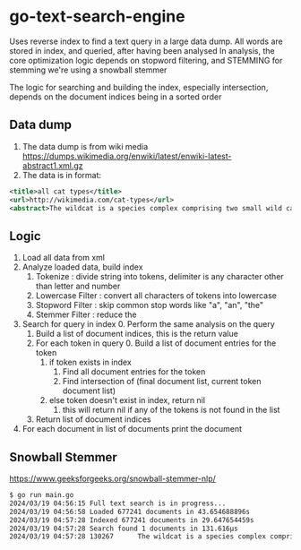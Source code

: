 # go-text-search-engine

Uses reverse index to find a text query in a large data dump.
All words are stored in index, and queried, after having been analysed
In analysis, the core optimization logic depends on stopword filtering, and STEMMING
for stemming we're using a snowball stemmer

The logic for searching and building the index, especially intersection, depends on the document indices being in a sorted order

## Data dump
1. The data dump is from wiki media https://dumps.wikimedia.org/enwiki/latest/enwiki-latest-abstract1.xml.gz
2. The data is in format:
```xml
<title>all cat types</title>
<url>http://wikimedia.com/cat-types</url>
<abstract>The wildcat is a species complex comprising two small wild cat species: the European wildcat (Felis silvestris) and the African wildcat (F. lybica)</abstract>
```

## Logic
1. Load all data from xml
2. Analyze loaded data, build index
    1. Tokenize             : divide string into tokens, delimiter is any character other than letter and number
    2. Lowercase Filter     : convert all characters of tokens into lowercase
    3. Stopword Filter      : skip common stop words like "a", "an", "the"
    4. Stemmer Filter       : reduce the 
3. Search for query in index
    0. Perform the same analysis on the query
    1. Build a list of document indices, this is the return value
    2. For each token in query
        0. Build a list of document entries for the token
        1. if token exists in index
            1. Find all document entries for the token
            2. Find intersection of (final document list, current token document list)
        2. else token doesn't exist in index, return nil
            1. this will return nil if any of the tokens is not found in the list
    3. Return list of document indices
4. For each document in list of documents print the document

## Snowball Stemmer
https://www.geeksforgeeks.org/snowball-stemmer-nlp/


```bash
$ go run main.go
2024/03/19 04:56:15 Full text search is in progress...
2024/03/19 04:56:58 Loaded 677241 documents in 43.654688896s
2024/03/19 04:57:28 Indexed 677241 documents in 29.647654459s
2024/03/19 04:57:28 Search found 1 documents in 131.616µs
2024/03/19 04:57:28 130267      The wildcat is a species complex comprising two small wild cat species: the European wildcat (Felis silvestris) and the African wildcat (F. lybica).

```
